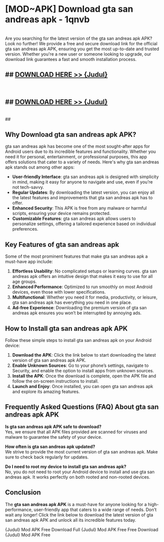 # [MOD~APK] Download gta san andreas apk - 1qnvb <br>
<br>
Are you searching for the latest version of the gta san andreas apk APK? Look no further! We provide a free and secure download link for the official gta san andreas apk APK, ensuring you get the most up-to-date and trusted version. Whether you're a new user or someone looking to upgrade, our download link guarantees a fast and smooth installation process.


## ##  [DOWNLOAD HERE >> {Judul}](https://geoflix.me/watch.php?title=gta_san_andreas_apk&ref=git)
  <br>

##  ## [DOWNLOAD HERE >> {Judul}](https://geoflix.me/watch.php?title=gta_san_andreas_apk&ref=git)
  <br>
  ##



## Why Download gta san andreas apk APK?

gta san andreas apk has become one of the most sought-after apps for Android users due to its incredible features and functionality. Whether you need it for personal, entertainment, or professional purposes, this app offers solutions that cater to a variety of needs. Here's why gta san andreas apk stands out among other apps:

- **User-friendly Interface**: gta san andreas apk is designed with simplicity in mind, making it easy for anyone to navigate and use, even if you’re not tech-savvy.
- **Regular Updates**: By downloading the latest version, you can enjoy all the latest features and improvements that gta san andreas apk has to offer.
- **Enhanced Security**: This APK is free from any malware or harmful scripts, ensuring your device remains protected.
- **Customizable Features**: gta san andreas apk allows users to personalize settings, offering a tailored experience based on individual preferences.

## Key Features of gta san andreas apk

Some of the most prominent features that make gta san andreas apk a must-have app include:

1. **Effortless Usability**: No complicated setups or learning curves. gta san andreas apk offers an intuitive design that makes it easy to use for all age groups.
2. **Enhanced Performance**: Optimized to run smoothly on most Android devices, even those with lower specifications.
3. **Multifunctional**: Whether you need it for media, productivity, or leisure, gta san andreas apk has everything you need in one place.
4. **Ad-free Experience**: Downloading the premium version of gta san andreas apk ensures you won’t be interrupted by annoying ads.

## How to Install gta san andreas apk APK

Follow these simple steps to install gta san andreas apk on your Android device:

1. **Download the APK**: Click the link below to start downloading the latest version of gta san andreas apk APK.
2. **Enable Unknown Sources**: Go to your phone’s settings, navigate to Security, and enable the option to install apps from unknown sources.
3. **Install the APK**: Once the download is complete, open the APK file and follow the on-screen instructions to install.
4. **Launch and Enjoy**: Once installed, you can open gta san andreas apk and explore its amazing features.

## Frequently Asked Questions (FAQ) About gta san andreas apk APK

**Is gta san andreas apk APK safe to download?**  
Yes, we ensure that all APK files provided are scanned for viruses and malware to guarantee the safety of your device.

**How often is gta san andreas apk updated?**  
We strive to provide the most current version of gta san andreas apk. Make sure to check back regularly for updates.

**Do I need to root my device to install gta san andreas apk?**  
No, you do not need to root your Android device to install and use gta san andreas apk. It works perfectly on both rooted and non-rooted devices.

## Conclusion

The **gta san andreas apk APK** is a must-have for anyone looking for a high-performance, user-friendly app that caters to a wide range of needs. Don’t wait any longer! Click the link below to download the latest version of gta san andreas apk APK and unlock all its incredible features today.

{Judul} Mod APK Free
Download Full {Judul} Mod APK Free
Free Download {Judul} Mod APK Free

